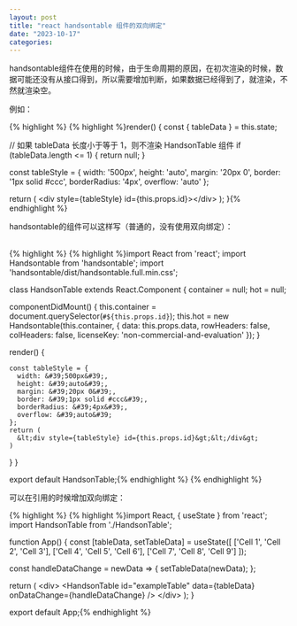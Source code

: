 ```yaml
---
layout: post
title: "react handsontable 组件的双向绑定"
date: "2023-10-17"
categories: 
---
```

<p>handsontable组件在使用的时候，由于生命周期的原因，在初次渲染的时候，数据可能还没有从接口得到，所以需要增加判断，如果数据已经得到了，就渲染，不然就渲染空。</p>

<p>例如：</p>

{% highlight %}
{% highlight %}render() {
  const { tableData } = this.state;

  // 如果 tableData 长度小于等于 1，则不渲染 HandsonTable 组件
  if (tableData.length &lt;= 1) {
    return null;
  }

  const tableStyle = {
    width: &#39;500px&#39;,
    height: &#39;auto&#39;,
    margin: &#39;20px 0&#39;,
    border: &#39;1px solid #ccc&#39;,
    borderRadius: &#39;4px&#39;,
    overflow: &#39;auto&#39;
  };

  return (
    &lt;div style={tableStyle} id={this.props.id}&gt;&lt;/div&gt;
  );
}{% endhighlight %}

<p>handsontable的组件可以这样写（普通的，没有使用双向绑定）：<br />
&nbsp;</p>

{% highlight %}
{% highlight %}import React from &#39;react&#39;;
import Handsontable from &#39;handsontable&#39;;
import &#39;handsontable/dist/handsontable.full.min.css&#39;;

class HandsonTable extends React.Component {
  container = null;
  hot = null;

  componentDidMount() {
    this.container = document.querySelector(`#${this.props.id}`);
    this.hot = new Handsontable(this.container, {
      data: this.props.data,
      rowHeaders: false,
      colHeaders: false,
      licenseKey: &#39;non-commercial-and-evaluation&#39;
    });
  }

  render() {

    const tableStyle = {
      width: &#39;500px&#39;,
      height: &#39;auto&#39;,
      margin: &#39;20px 0&#39;,
      border: &#39;1px solid #ccc&#39;,
      borderRadius: &#39;4px&#39;,
      overflow: &#39;auto&#39;
    };
    return (
      &lt;div style={tableStyle} id={this.props.id}&gt;&lt;/div&gt;
    )
  }
}

export default HandsonTable;{% endhighlight %}
{% endhighlight %}

<p>可以在引用的时候增加双向绑定：</p>

{% highlight %}
{% highlight %}import React, { useState } from &#39;react&#39;;
import HandsonTable from &#39;./HandsonTable&#39;;

function App() {
  const [tableData, setTableData] = useState([
    [&#39;Cell 1&#39;, &#39;Cell 2&#39;, &#39;Cell 3&#39;],
    [&#39;Cell 4&#39;, &#39;Cell 5&#39;, &#39;Cell 6&#39;],
    [&#39;Cell 7&#39;, &#39;Cell 8&#39;, &#39;Cell 9&#39;]
  ]);

  const handleDataChange = newData =&gt; {
    setTableData(newData);
  };

  return (
    &lt;div&gt;
      &lt;HandsonTable
        id=&quot;exampleTable&quot;
        data={tableData}
        onDataChange={handleDataChange}
      /&gt;
    &lt;/div&gt;
  );
}

export default App;{% endhighlight %}


